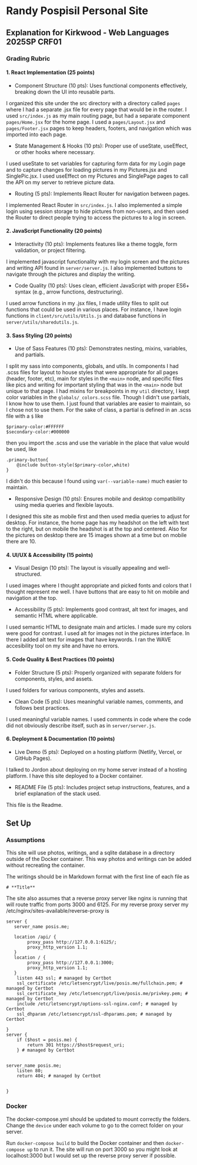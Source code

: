 # Randy Pospisil Personal Site 

## Explanation for Kirkwood - Web Languages 2025SP CRF01

### Grading Rubric
#### 1. React Implementation (25 points)
- Component Structure (10 pts): Uses functional components effectively, breaking down the UI into reusable parts.

I organized this site under the src directory with a directory called `pages` where I had a separate .jsx file for every page that would be in the router. I used `src/index.js` as my main routing page, but had a separate component `pages/Home.jsx` for the home page. I used a `pages/Layout.jsx` and `pages/Footer.jsx` pages to keep headers, footers, and navigation which was imported into each page. 

- State Management & Hooks (10 pts): Proper use of useState, useEffect, or other hooks where necessary.

I used useState to set variables for capturing form data for my Login page and to capture changes for loading pictures in my Pictures.jsx and SinglePic.jsx. I used useEffect on my Pictures and SinglePage pages to call the API on my server to retrieve picture data.

- Routing (5 pts): Implements React Router for navigation between pages.

I implemented React Router in `src/index.js`. I also implemented a simple login using session storage to hide pictures from non-users, and then used the Router to direct people trying to access the pictures to a log in screen.

#### 2. JavaScript Functionality (20 points)
- Interactivity (10 pts): Implements features like a theme toggle, form validation, or project filtering.

I implemented javascript functionality with my login screen and the pictures and writing API found in `server/server.js`. I also implemented buttons to navigate through the pictures and display the writing.

- Code Quality (10 pts): Uses clean, efficient JavaScript with proper ES6+ syntax (e.g., arrow functions, destructuring).

I used arrow functions in my .jsx files, I made utility files to split out functions that could be used in various places. For instance, I have login functions in `client/src/utils/Utils.js` and database functions in `server/utils/sharedutils.js`.

#### 3. Sass Styling (20 points)
- Use of Sass Features (10 pts): Demonstrates nesting, mixins, variables, and partials.

I split my sass into components, globals, and utils. In components I had .scss files for layout to house styles that were appropriate for all pages (header, footer, etc), main for styles in the `<main>` node, and specific files like pics and writing for important styling that was in the `<main>` node but unique to that page. I had mixins for breakpoints in my `util` directory, I kept color variables in the `globals/_colors.scss` file. Though I didn't use partials, I know how to use them. I just found that variables are easier to maintain, so I chose not to use them. For the sake of class, a partial is defined in an .scss file with a `$` like

```
$primary-color:#FFFFFF
$secondary-color:#000000
```
then you import the .scss and use the variable in the place that value would be used, like 

```
.primary-button{
    @include button-style($primary-color,white)
}
```

I didn't do this because I found using `var(--variable-name)` much easier to maintain.

- Responsive Design (10 pts): Ensures mobile and desktop compatibility using media queries and flexible layouts.

I designed this site as mobile first and then used media queries to adjust for desktop. For instance, the home page has my headshot on the left with text to the right, but on mobile the headshot is at the top and centered. Also for the pictures on desktop there are 15 images shown at a time but on mobile there are 10.


#### 4. UI/UX & Accessibility (15 points)
- Visual Design (10 pts): The layout is visually appealing and well-structured.

I used images where I thought appropriate and picked fonts and colors that I thought represent me well. I have buttons that are easy to hit on mobile and navigation at the top.  

- Accessibility (5 pts): Implements good contrast, alt text for images, and semantic HTML where applicable.

I used semantic HTML to designate main and articles. I made sure my colors were good for contrast. I used alt for images not in the pictures interface. In there I added alt text for images that have keywords. I ran the WAVE accesibility tool on my site and have no errors.

#### 5. Code Quality & Best Practices (10 points)
- Folder Structure (5 pts): Properly organized with separate folders for components, styles, and assets.

I used folders for various components, styles and assets.

- Clean Code (5 pts): Uses meaningful variable names, comments, and follows best practices.

I used meaningful variable names. I used comments in code where the code did not obviously describe itself, such as in `server/server.js`.

#### 6. Deployment & Documentation (10 points)
- Live Demo (5 pts): Deployed on a hosting platform (Netlify, Vercel, or GitHub Pages).

I talked to Jordon about deploying on my home server instead of a hosting platform. I have this site deployed to a Docker container.

- README File (5 pts): Includes project setup instructions, features, and a brief explanation of the stack used.

This file is the Readme.

## Set Up

### Assumptions

This site will use photos, writings, and a sqlite database in a directory outside of the Docker container. This way photos and writings can be added without recreating the container.

The writings should be in Markdown format with the first line of each file as

```
# **Title**
```

The site also assumes that a reverse proxy server like nginx is running that will route traffic from ports 3000 and 6125. For my reverse proxy server my /etc/nginx/sites-available/reverse-proxy is

```
server {
   server_name posis.me;
   
   location /api/ {
        proxy_pass http://127.0.0.1:6125/;
        proxy_http_version 1.1;
   }
   location / {
        proxy_pass http://127.0.0.1:3000;
        proxy_http_version 1.1;
   }
    listen 443 ssl; # managed by Certbot
    ssl_certificate /etc/letsencrypt/live/posis.me/fullchain.pem; # managed by Certbot
    ssl_certificate_key /etc/letsencrypt/live/posis.me/privkey.pem; # managed by Certbot
    include /etc/letsencrypt/options-ssl-nginx.conf; # managed by Certbot
    ssl_dhparam /etc/letsencrypt/ssl-dhparams.pem; # managed by Certbot

}
server {
    if ($host = posis.me) {
        return 301 https://$host$request_uri;
    } # managed by Certbot


server_name posis.me;
    listen 80;
    return 404; # managed by Certbot


}
```

### Docker

The docker-compose.yml should be updated to mount correctly the folders. Change the `device` under each volume to go to the correct folder on your server.

Run `docker-compose build` to build the Docker container and then `docker-compose up` to run it. The site will run on port 3000 so you might look at localhost:3000 but I would set up the reverse proxy server if possible.
